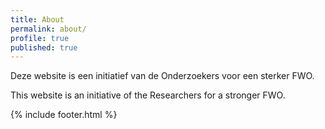```yaml
---
title: About
permalink: about/
profile: true
published: true
---
```


Deze website is een initiatief van de Onderzoekers voor een sterker FWO.

This website is an initiative of the Researchers for a stronger FWO.

{% include footer.html %}
